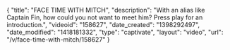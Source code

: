 {
    "title": "FACE TIME WITH MITCH",
    "description": "With an alias like Captain Fin, how could you not want to meet him? Press play for an introduction.",
    "videoid": "158627",
    "date_created": "1398292497",
    "date_modified": "1418181332",
    "type": "captivate",
    "layout": "video",
    "url": "\/v\/face-time-with-mitch\/158627"
}